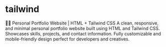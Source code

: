 # tailwind
🧑‍💻 Personal Portfolio Website | HTML + Tailwind CSS A clean, responsive, and minimal personal portfolio website built using HTML and Tailwind CSS. Showcases skills, projects, and contact information. Fully customizable and mobile-friendly design perfect for developers and creatives.
